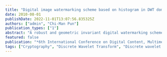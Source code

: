 ```yaml
---
title: "Digital image watermarking scheme based on histogram in DWT domain"
date: 2010-08-01
publishDate: 2022-11-01T13:07:56.835325Z
authors: ["admin", "Chi-Man Pun"]
publication_types: ["1"]
abstract: "A robust and geometric invariant digital watermarking scheme for gray-level images is proposed in this paper. The scheme carries out watermark embedding and extraction based on histogram in DWT domain. For watermark embedding, the original image is decomposed into the approximation and details sub-bands. Pixels of the approximation sub-band are grouped into m blocks, each of which has the same number of intensity-levels, thus the block histogram is generated; with the block histogram, pixels are moved to form a specific pattern in the intensity-level histogram distribution, indicating the watermark. For watermark extraction, the watermarked image is decomposed into the approximation and details sub-bands; then the pixels in the approximation sub-band are grouped into blocks in the similar manner. According to the histogram distribution in each block, the watermark is extracted. Experimental results show that the proposed scheme is highly robust against JPEG compression, geometric attacks and some common signal processing."
featured: false
publication: "*6th International Conference on Digital Content, Multimedia Technology and its Applications*"
tags: ["Cryptography", "Discrete Wavelet Transform", "Discrete wavelet transforms", "Fractals", "Geometric Invariant", "Histogram", "Image coding", "Pixel", "Robust Watermarking", "Robustness", "Transform coding"]
---
```


